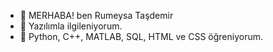 - 👋  MERHABA! ben Rumeysa Taşdemir
- 👀 Yazılımla ilgileniyorum.
- 🌱 Python, C++, MATLAB, SQL, HTML ve CSS öğreniyorum.



<!---
rmys26/rmys26 is a ✨ special ✨ repository because its `README.md` (this file) appears on your GitHub profile.
You can click the Preview link to take a look at your changes.
--->
